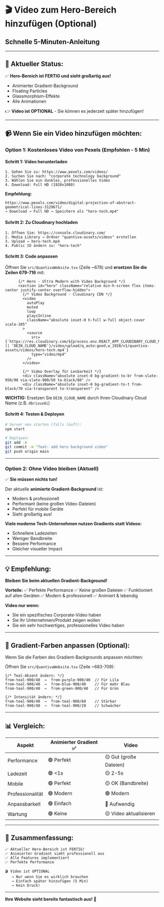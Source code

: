 # 🎬 Video zum Hero-Bereich hinzufügen (Optional)

## Schnelle 5-Minuten-Anleitung

---

## 🎯 **Aktueller Status:**

✅ **Hero-Bereich ist FERTIG und sieht großartig aus!**
- Animierter Gradient-Background
- Floating Particles
- Glassmorphism-Effekte
- Alle Animationen

👉 **Video ist OPTIONAL** - Sie können es jederzeit später hinzufügen!

---

## 📹 **Wenn Sie ein Video hinzufügen möchten:**

### **Option 1: Kostenloses Video von Pexels (Empfohlen - 5 Min)**

#### Schritt 1: Video herunterladen
```
1. Gehen Sie zu: https://www.pexels.com/videos/
2. Suchen Sie nach: "corporate technology background"
3. Wählen Sie ein dunkles, professionelles Video
4. Download: Full HD (1920x1080)
```

**Empfehlung:**
```
https://www.pexels.com/video/digital-projection-of-abstract-geometrical-lines-3129671/
→ Download → Full HD → Speichern als "hero-tech.mp4"
```

#### Schritt 2: Zu Cloudinary hochladen
```
1. Öffnen Sie: https://console.cloudinary.com/
2. Media Library → Ordner "quantiva-assets/videos" erstellen
3. Upload → hero-tech.mp4
4. Public ID ändern zu: "hero-tech"
```

#### Schritt 3: Code anpassen
Öffnen Sie `src/QuantivaWebsite.tsx` (Zeile ~678) und **ersetzen Sie die Zeilen 679-716** mit:

```tsx
      {/* Hero - Ultra Modern with Video Background */}
      <section id="hero" className="relative min-h-screen flex items-center justify-center overflow-hidden">
        {/* Video Background - Cloudinary CDN */}
        <video
          autoPlay
          muted
          loop
          playsInline
          className="absolute inset-0 h-full w-full object-cover scale-105"
        >
          <source 
            src={`https://res.cloudinary.com/${process.env.REACT_APP_CLOUDINARY_CLOUD_NAME || 'DEIN_CLOUD_NAME'}/video/upload/q_auto:good,w_1920/v1/quantiva-assets/videos/hero-tech.mp4`}
            type="video/mp4" 
          />
        </video>
        
        {/* Video Overlay für Lesbarkeit */}
        <div className="absolute inset-0 bg-gradient-to-br from-slate-950/90 via-slate-900/50 to-black/80" />
        <div className="absolute inset-0 bg-gradient-to-t from-black/70 via-transparent to-transparent" />
```

**WICHTIG:** Ersetzen Sie `DEIN_CLOUD_NAME` durch Ihren Cloudinary Cloud Name (z.B. `dbrisux8i`)

#### Schritt 4: Testen & Deployen
```bash
# Server neu starten (falls läuft):
npm start

# Deployen:
git add -A
git commit -m "feat: add hero background video"
git push origin main
```

---

### **Option 2: Ohne Video bleiben (Aktuell)**

✅ **Sie müssen nichts tun!**

Der aktuelle **animierte Gradient-Background** ist:
- Modern & professionell
- Performant (keine großen Video-Dateien)
- Perfekt für mobile Geräte
- Sieht großartig aus!

**Viele moderne Tech-Unternehmen nutzen Gradients statt Videos:**
- Schnellere Ladezeiten
- Weniger Bandbreite
- Bessere Performance
- Gleicher visueller Impact

---

## 💡 **Empfehlung:**

**Bleiben Sie beim aktuellen Gradient-Background!**

**Vorteile:**
✅ Perfekte Performance
✅ Keine großen Dateien
✅ Funktioniert auf allen Geräten
✅ Modern & professionell
✅ Animiert & lebendig

**Video nur wenn:**
- Sie ein spezifisches Corporate-Video haben
- Sie Ihr Unternehmen/Produkt zeigen wollen
- Sie ein sehr hochwertiges, professionelles Video haben

---

## 🎨 **Gradient-Farben anpassen (Optional):**

Wenn Sie die Farben des Gradient-Backgrounds anpassen möchten:

Öffnen Sie `src/QuantivaWebsite.tsx` (Zeile ~683-709):

```tsx
{/* Teal-Akzent ändern: */}
from-teal-900/40  →  from-purple-900/40  // Für Lila
from-teal-900/40  →  from-blue-900/40    // Für mehr Blau
from-teal-900/40  →  from-green-900/40   // Für Grün

{/* Intensität ändern: */}
from-teal-900/40  →  from-teal-900/60    // Stärker
from-teal-900/40  →  from-teal-900/20    // Schwächer
```

---

## 📊 **Vergleich:**

| Aspekt | Animierter Gradient ✅ | Video |
|--------|----------------------|-------|
| Performance | 🟢 Perfekt | 🟡 Gut (große Dateien) |
| Ladezeit | 🟢 <1s | 🟡 2-5s |
| Mobile | 🟢 Perfekt | 🟡 OK (Bandbreite) |
| Professionalität | 🟢 Modern | 🟢 Modern |
| Anpassbarkeit | 🟢 Einfach | 🔴 Aufwendig |
| Wartung | 🟢 Keine | 🟡 Video aktualisieren |

---

## 🎉 **Zusammenfassung:**

```
✅ Aktueller Hero-Bereich ist FERTIG!
✅ Animierter Gradient sieht professionell aus
✅ Alle Features implementiert
✅ Perfekte Performance

🎬 Video ist OPTIONAL
   → Nur wenn Sie es wirklich brauchen
   → Einfach später hinzufügen (5 Min)
   → Kein Druck!
```

---

**Ihre Website sieht bereits fantastisch aus! 🚀**



